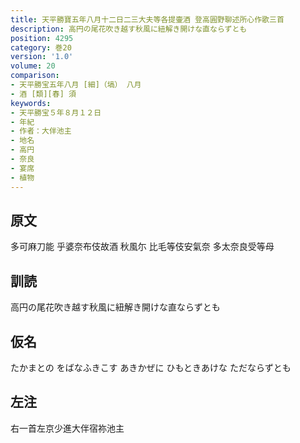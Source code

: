 ```yaml
---
title: 天平勝寶五年八月十二日二三大夫等各提壷酒 登高圓野聊述所心作歌三首
description: 高円の尾花吹き越す秋風に紐解き開けな直ならずとも
position: 4295
category: 巻20
version: '1.0'
volume: 20
comparison:
- 天平勝宝五年八月 [細]（塙） 八月
- 酒 [類][春] 須
keywords:
- 天平勝宝５年８月１２日
- 年紀
- 作者：大伴池主
- 地名
- 高円
- 奈良
- 宴席
- 植物
---
```


## 原文

多可麻刀能 乎婆奈布伎故酒 秋風尓 比毛等伎安氣奈 多太奈良受等母

## 訓読

高円の尾花吹き越す秋風に紐解き開けな直ならずとも

## 仮名

たかまとの をばなふきこす あきかぜに ひもときあけな ただならずとも

## 左注

右一首左京少進大伴宿祢池主
